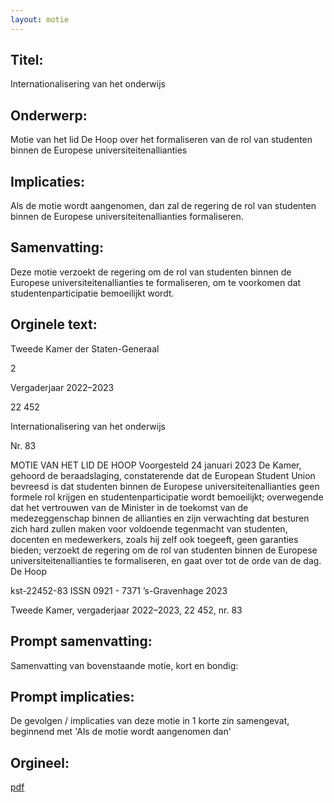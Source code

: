 ```yaml
---
layout: motie
---
```

## Titel:
Internationalisering van het onderwijs
## Onderwerp:
Motie van het lid De Hoop over het formaliseren van de rol van studenten binnen de Europese universiteitenallianties 
## Implicaties:

Als de motie wordt aangenomen, dan zal de regering de rol van studenten binnen de Europese universiteitenallianties formaliseren.
## Samenvatting:

Deze motie verzoekt de regering om de rol van studenten binnen de Europese universiteitenallianties te formaliseren, om te voorkomen dat studentenparticipatie bemoeilijkt wordt.
## Orginele text:


Tweede Kamer der Staten-Generaal

2

Vergaderjaar 2022–2023

22 452

Internationalisering van het onderwijs

Nr. 83

MOTIE VAN HET LID DE HOOP
Voorgesteld 24 januari 2023
De Kamer,
gehoord de beraadslaging,
constaterende dat de European Student Union bevreesd is dat studenten
binnen de Europese universiteitenallianties geen formele rol krijgen en
studentenparticipatie wordt bemoeilijkt;
overwegende dat het vertrouwen van de Minister in de toekomst van de
medezeggenschap binnen de allianties en zijn verwachting dat besturen
zich hard zullen maken voor voldoende tegenmacht van studenten,
docenten en medewerkers, zoals hij zelf ook toegeeft, geen garanties
bieden;
verzoekt de regering om de rol van studenten binnen de Europese
universiteitenallianties te formaliseren,
en gaat over tot de orde van de dag.
De Hoop

kst-22452-83
ISSN 0921 - 7371
’s-Gravenhage 2023

Tweede Kamer, vergaderjaar 2022–2023, 22 452, nr. 83


## Prompt samenvatting:
Samenvatting van bovenstaande motie, kort en bondig:


## Prompt implicaties:
De gevolgen / implicaties van deze motie in 1 korte zin samengevat, beginnend met 'Als de motie wordt aangenomen dan' 

## Orgineel:
[pdf](https://gegevensmagazijn.tweedekamer.nl/OData/v4/2.0/Document(b653fb1e-0793-472d-b71b-28c4b377b4f3)/resource)
